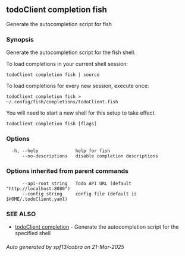 ## todoClient completion fish

Generate the autocompletion script for fish

### Synopsis

Generate the autocompletion script for the fish shell.

To load completions in your current shell session:

	todoClient completion fish | source

To load completions for every new session, execute once:

	todoClient completion fish > ~/.config/fish/completions/todoClient.fish

You will need to start a new shell for this setup to take effect.


```
todoClient completion fish [flags]
```

### Options

```
  -h, --help              help for fish
      --no-descriptions   disable completion descriptions
```

### Options inherited from parent commands

```
      --api-root string   Todo API URL (default "http://localhost:8080")
      --config string     config file (default is $HOME/.todoClient.yaml)
```

### SEE ALSO

* [todoClient completion](todoClient_completion.md)	 - Generate the autocompletion script for the specified shell

###### Auto generated by spf13/cobra on 21-Mar-2025
